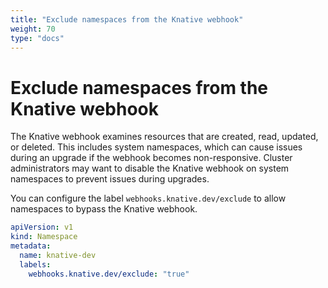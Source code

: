 ```yaml
---
title: "Exclude namespaces from the Knative webhook"
weight: 70
type: "docs"
---
```


# Exclude namespaces from the Knative webhook

The Knative webhook examines resources that are created, read, updated, or deleted. This includes system namespaces, which can cause issues during an upgrade if the webhook becomes non-responsive. Cluster administrators may want to disable the Knative webhook on system namespaces to prevent issues during upgrades.

You can configure the label `webhooks.knative.dev/exclude` to allow namespaces to bypass the Knative webhook.

``` yaml
apiVersion: v1
kind: Namespace
metadata:
  name: knative-dev
  labels: 
    webhooks.knative.dev/exclude: "true"
```